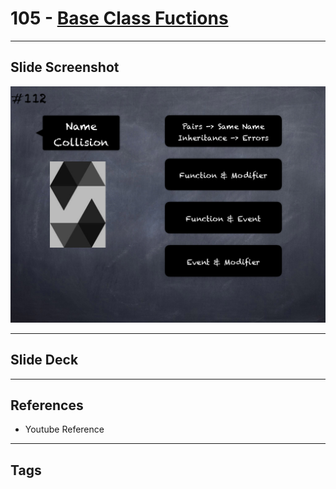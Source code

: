 # 105 - [Base Class Fuctions](Base%20Class%20Fuctions.md)


___
## Slide Screenshot
![105.png](../images/solidity201/105.png)
___
## Slide Deck

___
## References
- Youtube Reference
___
## Tags